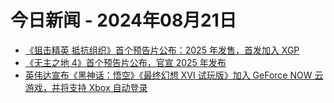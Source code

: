 # 今日新闻 - 2024年08月21日
- [《狙击精英 抵抗组织》首个预告片公布：2025 年发售，首发加入 XGP](https://www.ithome.com/0/789/920.htm)
- [《无主之地 4》首个预告片公布，官宣 2025 年发布](https://www.ithome.com/0/789/919.htm)
- [英伟达宣布《黑神话：悟空》《最终幻想 XVI 试玩版》加入 GeForce NOW 云游戏，并将支持 Xbox 自动登录](https://www.ithome.com/0/789/917.htm)
